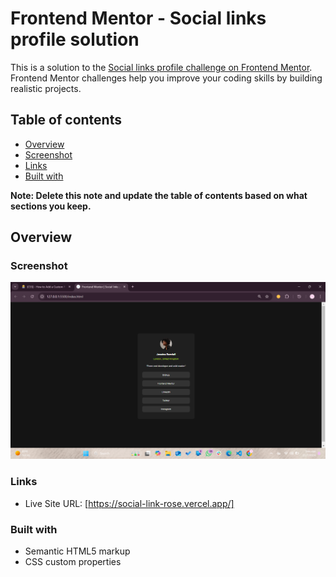 # Frontend Mentor - Social links profile solution

This is a solution to the [Social links profile challenge on Frontend Mentor](https://www.frontendmentor.io/challenges/social-links-profile-UG32l9m6dQ). Frontend Mentor challenges help you improve your coding skills by building realistic projects. 

## Table of contents

  - [Overview](#overview)
  - [Screenshot](#screenshot)
  - [Links](#links)
  - [Built with](#built-with)
  
**Note: Delete this note and update the table of contents based on what sections you keep.**

## Overview

### Screenshot

![](/assets/images/Screenshot%20(6).png)


### Links

- Live Site URL: [https://social-link-rose.vercel.app/]

### Built with

- Semantic HTML5 markup
- CSS custom properties
